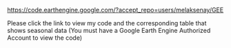 https://code.earthengine.google.com/?accept_repo=users/melaksenay/GEE

Please click the link to view my code and the corresponding table that shows seasonal data (You must have a Google Earth Engine Authorized Account to view the code)
